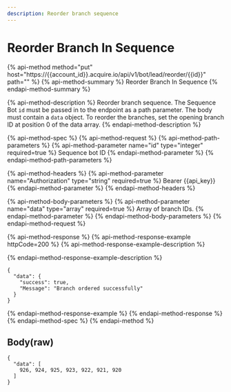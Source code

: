 ```yaml
---
description: Reorder branch sequence
---
```


# Reorder Branch In Sequence

{% api-method method="put" host="https://{{account\_id}}.acquire.io/api/v1/bot/lead/reorder/{{id}}" path="" %}
{% api-method-summary %}
Reorder Branch In Sequence
{% endapi-method-summary %}

{% api-method-description %}
Reorder branch sequence. The Sequence Bot `id` must be passed in to the endpoint as a path parameter. The body must contain a `data` object. To reorder the branches, set the opening  branch ID at position 0 of the data array. 
{% endapi-method-description %}

{% api-method-spec %}
{% api-method-request %}
{% api-method-path-parameters %}
{% api-method-parameter name="id" type="integer" required=true %}
Sequence bot ID
{% endapi-method-parameter %}
{% endapi-method-path-parameters %}

{% api-method-headers %}
{% api-method-parameter name="Authorization" type="string" required=true %}
Bearer {{api\_key}}
{% endapi-method-parameter %}
{% endapi-method-headers %}

{% api-method-body-parameters %}
{% api-method-parameter name="data" type="array" required=true %}
Array of branch IDs.
{% endapi-method-parameter %}
{% endapi-method-body-parameters %}
{% endapi-method-request %}

{% api-method-response %}
{% api-method-response-example httpCode=200 %}
{% api-method-response-example-description %}

{% endapi-method-response-example-description %}

```
{
  "data": {
    "success": true,
    "Message": "Branch ordered successfully"
  }
}

```
{% endapi-method-response-example %}
{% endapi-method-response %}
{% endapi-method-spec %}
{% endapi-method %}

## Body\(raw\)

```text
{
  "data": [
    926, 924, 925, 923, 922, 921, 920
  ]
}

```

